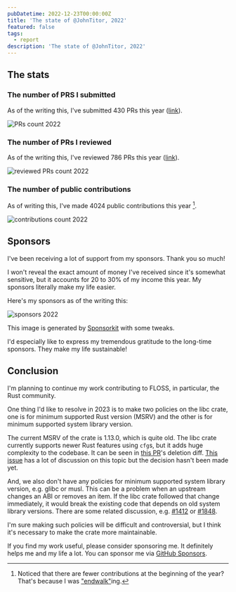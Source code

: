```yaml
---
pubDatetime: 2022-12-23T00:00:00Z
title: 'The state of @JohnTitor, 2022'
featured: false
tags:
  - report
description: 'The state of @JohnTitor, 2022'
---
```


## The stats

### The number of PRS I submitted

As of the writing this, I've submitted 430 PRs this year ([link](https://github.com/pulls?q=is%3Apr+author%3AJohnTitor+is%3Apublic+created%3A2022-01-01..2022-12-31)).

![PRs count 2022](@assets/images/prs2022.png)

### The number of PRs I reviewed

As of the writing this, I've reviewed 786 PRs this year ([link](https://github.com/pulls?q=is%3Apr+reviewed-by%3AJohnTitor+is%3Apublic+created%3A2022-01-01..2022-12-31+-label%3Adependencies)).

![reviewed PRs count 2022](@assets/images/reviews2022.png)

### The number of public contributions

As of writing this, I've made 4024 public contributions this year [^1].

![contributions count 2022](@assets/images/contributions2022.png)

## Sponsors

I've been receiving a lot of support from my sponsors. Thank you so much!

I won't reveal the exact amount of money I've received since it's somewhat sensitive,
but it accounts for 20 to 30% of my income this year.
My sponsors literally make my life easier.

Here's my sponsors as of the writing this:

![sponsors 2022](@assets/images/sponsors2022.svg)

This image is generated by [Sponsorkit](https://github.com/antfu/sponsorkit) with some tweaks.

I'd especially like to express my tremendous gratitude to the long-time sponsors.
They make my life sustainable!

## Conclusion

I'm planning to continue my work contributing to FLOSS, in particular, the Rust community.

One thing I'd like to resolve in 2023 is to make two policies on the libc crate,
one is for minimum supported Rust version (MSRV) and the other is for minimum supported system library version.

The current MSRV of the crate is 1.13.0, which is quite old.
The libc crate currently supports newer Rust features using `cfg`s,
but it adds huge complexity to the codebase. It can be seen
in [this PR](https://github.com/rust-lang/libc/pull/2845)'s deletion diff.
[This issue](https://github.com/rust-lang/libs-team/issues/72) has a lot of discussion on this topic
but the decision hasn't been made yet.

And, we also don't have any policies for minimum supported system library version, e.g. glibc or musl.
This can be a problem when an upstream changes an ABI or removes an item.
If the libc crate followed that change immediately, it would break the existing code that depends on
old system library versions. There are some related discussion, e.g.
[#1412](https://github.com/rust-lang/libc/issues/1412) or [#1848](https://github.com/rust-lang/libc/issues/1848).

I'm sure making such policies will be difficult and controversial,
but I think it's necessary to make the crate more maintainable.

If you find my work useful, please consider sponsoring me. It definitely helps me and my life a lot.
You can sponsor me via [GitHub Sponsors](https://github.com/sponsors/JohnTitor).

[^1]: Noticed that there are fewer contributions at the beginning of the year? That's because I was ["endwalk"](https://na.finalfantasyxiv.com/endwalker/)ing.
